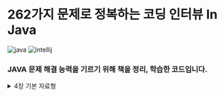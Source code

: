 # 262가지 문제로 정복하는 코딩 인터뷰 In Java

![java](https://img.shields.io/badge/Java-24.0.1-blue)
![intellij](https://img.shields.io/badge/IntelliJ%20IDEA%20Community%20Edition-2025.1-lightslategray)

### JAVA 문제 해결 능력을 기르기 위해 책을 정리, 학습한 코드입니다.

<details>
<summary>
  4장 기본 자료형
</summary>
  
  [문제 4.1 패리티 계산하기(1)](https://github.com/w00lam/interviews-in-java/blob/master/src/ch04/Parity_1.java)
  &nbsp;&nbsp;&nbsp;&nbsp;&nbsp;[문제 4.1 패리티 계산하기(2)](https://github.com/w00lam/interviews-in-java/blob/master/src/ch04/Parity_2.java)
  &nbsp;&nbsp;&nbsp;&nbsp;&nbsp;[문제 4.1 패리티 계산하기(3)](https://github.com/w00lam/interviews-in-java/blob/master/src/ch04/Parity_3.java)
  &nbsp;&nbsp;&nbsp;&nbsp;&nbsp;[문제 4.1 패리티 계산하기(4)](https://github.com/w00lam/interviews-in-java/blob/master/src/ch04/Parity_4.java)
  
  [문제 4.1 응용(1)](https://github.com/w00lam/interviews-in-java/blob/master/src/ch04/ShiftBitToRight.java)
  &nbsp;&nbsp;&nbsp;&nbsp;&nbsp;[문제 4.1 응용(2)](https://github.com/w00lam/interviews-in-java/blob/master/src/ch04/ModByPowerOfTwo.java)
  &nbsp;&nbsp;&nbsp;&nbsp;&nbsp;[문제 4.1 응용(3)](https://github.com/w00lam/interviews-in-java/blob/master/src/ch04/IsPowerOfTwo.java)
  &nbsp;&nbsp;&nbsp;&nbsp;&nbsp;[문제 4.2 비트 스왑](https://github.com/w00lam/interviews-in-java/blob/master/src/ch04/Swap.java)
  &nbsp;&nbsp;&nbsp;&nbsp;&nbsp;[문제 4.3 비트 뒤집기](https://github.com/w00lam/interviews-in-java/blob/master/src/ch04/Reverse.java)

  [문제 4.4 같은 무게를 가진 가장 가까운 정수 찾기](https://github.com/w00lam/interviews-in-java/blob/master/src/ch04/ClosestIntSameBitCount_1.java)
  &nbsp;&nbsp;&nbsp;&nbsp;&nbsp;[문제 4.4 응용](https://github.com/w00lam/interviews-in-java/blob/master/src/ch04/ClosestIntSameBitCount_2.java)
  &nbsp;&nbsp;&nbsp;&nbsp;&nbsp;[문제 4.5 곱셈과 덧셈 없이 x*y계산하기](https://github.com/w00lam/interviews-in-java/blob/master/src/ch04/ClosestIntSameBitCount_1.java)
  
  [문제 4.6 x/y계산하기](https://github.com/w00lam/interviews-in-java/blob/master/src/ch04/Divide.java)
  &nbsp;&nbsp;&nbsp;&nbsp;&nbsp;[문제 4.7 x^y계산하기](https://github.com/w00lam/interviews-in-java/blob/master/src/ch04/Power.java)
  &nbsp;&nbsp;&nbsp;&nbsp;&nbsp;[문제 4.8 숫자 뒤집기](https://github.com/w00lam/interviews-in-java/blob/master/src/ch04/Reverse.java)
  &nbsp;&nbsp;&nbsp;&nbsp;&nbsp;[문제 4.9 회문 확인하기](https://github.com/w00lam/interviews-in-java/blob/master/src/ch04/IsPalindromeNumber.java)

  [문제 4.10 임의의 숫자를 균등한 확률로 생성하기](https://github.com/w00lam/interviews-in-java/blob/master/src/ch04/UniformRandom.java)
  &nbsp;&nbsp;&nbsp;&nbsp;&nbsp;[문제 4.11 사각형이 겹치는지 확인하기](https://github.com/w00lam/interviews-in-java/blob/master/src/ch04/IntersectRectangle_1.java)
  &nbsp;&nbsp;&nbsp;&nbsp;&nbsp;[문제 4.11 응용(1)](https://github.com/w00lam/interviews-in-java/blob/master/src/ch04/IsRectangle.java)
  &nbsp;&nbsp;&nbsp;&nbsp;&nbsp;[문제 4.11 응용(2)](https://github.com/w00lam/interviews-in-java/blob/master/src/ch04/IntersectRectangle_2.java)
</details>
